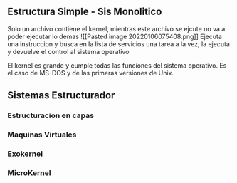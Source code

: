 ## Estructura Simple - Sis Monolitico

Solo un archivo contiene el kernel, mientras este archivo se ejcute no va a poder ejecutar lo demas
![[Pasted image 20220106075408.png]]
Ejecuta una instruccion y busca en la lista de servicios una tarea a la vez, la ejecuta y devuelve el control al sistema operativo

El kernel es grande y cumple todas las funciones del sistema operativo. Es el caso de MS-DOS y de las primeras versiones de Unix.

## Sistemas Estructurador
### Estructuracion en capas
### Maquinas Virtuales
### Exokernel
### MicroKernel
